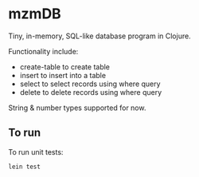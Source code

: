 # mzmDB

Tiny, in-memory, SQL-like database program in Clojure.

Functionality include: 
- create-table to create table
- insert to insert into a table
- select to select records using where query
- delete to delete records using where query

String & number types supported for now.

## To run

To run unit tests:

`lein test`
